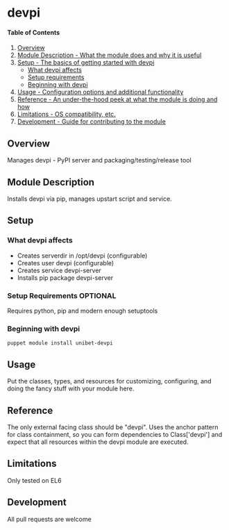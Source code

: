 # devpi

#### Table of Contents

1. [Overview](#overview)
2. [Module Description - What the module does and why it is useful](#module-description)
3. [Setup - The basics of getting started with devpi](#setup)
    * [What devpi affects](#what-devpi-affects)
    * [Setup requirements](#setup-requirements)
    * [Beginning with devpi](#beginning-with-devpi)
4. [Usage - Configuration options and additional functionality](#usage)
5. [Reference - An under-the-hood peek at what the module is doing and how](#reference)
5. [Limitations - OS compatibility, etc.](#limitations)
6. [Development - Guide for contributing to the module](#development)

## Overview

Manages devpi - PyPI server and packaging/testing/release tool

## Module Description

Installs devpi via pip, manages upstart script and service.

## Setup

### What devpi affects

* Creates serverdir in /opt/devpi (configurable)
* Creates user devpi (configurable)
* Creates service devpi-server
* Installs pip package devpi-server

### Setup Requirements **OPTIONAL**

Requires python, pip and modern enough setuptools

### Beginning with devpi

```
puppet module install unibet-devpi
```

## Usage

Put the classes, types, and resources for customizing, configuring, and doing
the fancy stuff with your module here.

## Reference

The only external facing class should be "devpi". Uses the anchor pattern for class containment, so you can form dependencies to Class['devpi'] and expect that all resources within the devpi module are executed.

## Limitations

Only tested on EL6

## Development

All pull requests are welcome

